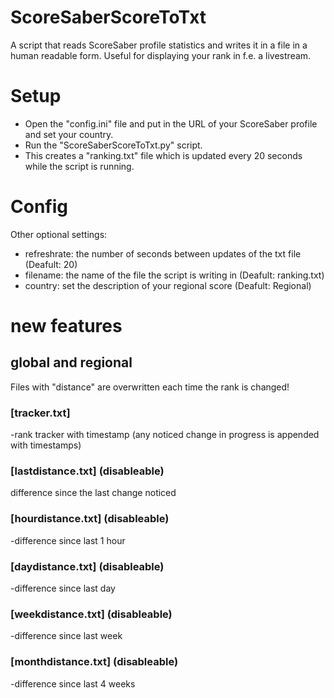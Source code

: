 # ScoreSaberScoreToTxt
A script that reads ScoreSaber profile statistics and writes it in a file in a human readable form.
Useful for displaying your rank in f.e. a livestream.

# Setup
* Open the "config.ini" file and put in the URL of your ScoreSaber profile and set your country.
* Run the "ScoreSaberScoreToTxt.py" script.
* This creates a "ranking.txt" file which is updated every 20 seconds while the script is running.

# Config
Other optional settings:
* refreshrate: the number of seconds between updates of the txt file (Deafult: 20)
* filename: the name of the file the script is writing in (Deafult: ranking.txt)
* country: set the description of your regional score (Deafult: Regional)

# new features


## global and regional

Files with "distance" are overwritten each time the rank is changed!


### [tracker.txt]

-rank tracker with timestamp (any noticed change in progress is appended with timestamps)


### [lastdistance.txt] (disableable)

difference since the last change noticed


### [hourdistance.txt]  (disableable)

-difference since last 1 hour


### [daydistance.txt] (disableable)

-difference since last day


### [weekdistance.txt] (disableable)

-difference since last week


### [monthdistance.txt] (disableable)
-difference since last 4 weeks
